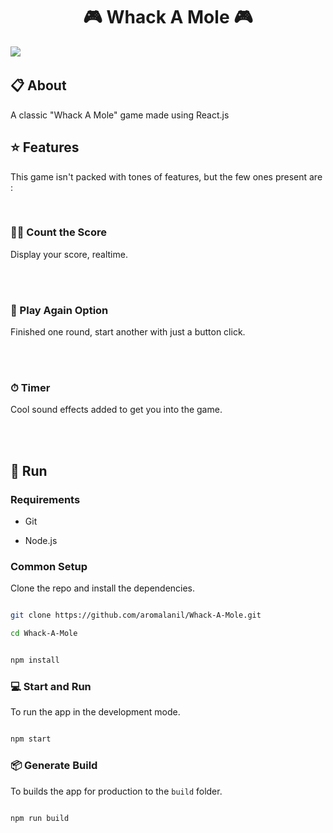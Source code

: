 

<h1 align="center">🎮 Whack A Mole 🎮</h1>
<div align="center>

<img src="https://img.shields.io/github/forks/aromalanil/Whack-A-Mole" alt=""/> 
<img src="https://img.shields.io/github/repo-size/aromalanil/Whack-A-Mole"/>
<img src="https://api.netlify.com/api/v1/badges/8f07dbfb-08ba-4c9d-a5f3-e40c241dcdf9/deploy-status" alt=""/>
<img src="https://img.shields.io/github/issues/aromalanil/Whack-A-Mole" alt=""/>
<img src="https://img.shields.io/github/stars/aromalanil/Whack-A-Mole" alt=""/>

</div>


## 📋 About

  

A classic "Whack A Mole" game made using React.js

  

## ⭐️ Features

  

This game isn't packed with tones of features, but the few ones present are :

  

<br/>

  

### ✌🏽 Count the Score

  

Display your score, realtime.

<br/><br/>

  

### 🤸‍ Play Again Option

  

Finished one round, start another with just a button click.

<br/><br/>

  

### ⏱ Timer

  

Cool sound effects added to get you into the game.

<br/><br/>

  

## 💾 Run

  

### Requirements

  

* Git

* Node.js

  

### Common Setup

  

Clone the repo and install the dependencies.

  

```bash

git clone https://github.com/aromalanil/Whack-A-Mole.git

cd Whack-A-Mole

```

  

```bash

npm install

```

  

### 💻 Start and Run

  

To run the app in the development mode.

  

```bash

npm start

```

  

###  📦 Generate Build

  

To builds the app for production to the `build` folder.

  

```bash

npm run build

```
